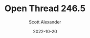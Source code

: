 ---
layout: podcast
title: "Open Thread 246.5"
author: Scott Alexander
description: https://astralcodexten.substack.com/p/open-thread-2465
date: 2022-10-20
length: 35141
duration: 9
guid: open-thread-2465
---
